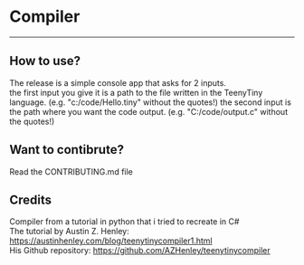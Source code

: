 # Compiler

---

## How to use?

The release is a simple console app that asks for 2 inputs.  
the first input you give it is a path to the file written in the TeenyTiny language. (e.g. "c:/code/Hello.tiny" without the quotes!)
the second input is the path where you want the code output. (e.g. "C:/code/output.c" without the quotes!)

## Want to contibrute?

Read the CONTRIBUTING.md file

## Credits

Compiler from a tutorial in python that i tried to recreate in C#  
The tutorial by Austin Z. Henley: https://austinhenley.com/blog/teenytinycompiler1.html  
His Github repository: https://github.com/AZHenley/teenytinycompiler  
